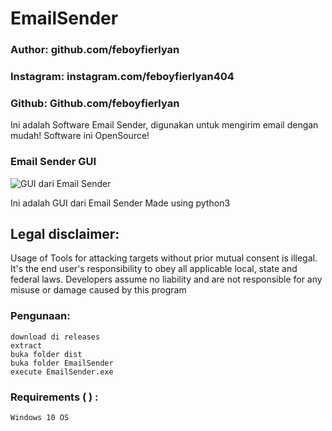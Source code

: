 # EmailSender

### Author: github.com/feboyfierlyan
### Instagram: instagram.com/feboyfierlyan404
### Github: Github.com/feboyfierlyan

Ini adalah Software Email Sender, digunakan untuk mengirim email dengan mudah!
Software ini OpenSource!

### Email Sender GUI
![GUI dari Email Sender](https://feboyfierlyan.000webhostapp.com/emailsender.png)

Ini adalah GUI dari Email Sender
Made using python3

## Legal disclaimer:
Usage of Tools for attacking targets without prior mutual consent is illegal. It's the end user's responsibility to obey all applicable local, state and federal laws. Developers assume no liability and are not responsible for any misuse or damage caused by this program 


### Pengunaan:
```
download di releases
extract
buka folder dist
buka folder EmailSender
execute EmailSender.exe
```

### Requirements ( ) :
```
Windows 10 OS

```
